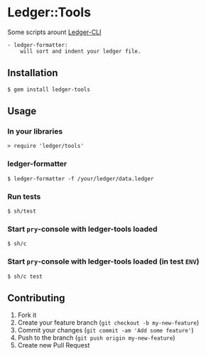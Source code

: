 # Ledger::Tools

  Some scripts arount [Ledger-CLI](http://www.ledger-cli.org/)

    - ledger-formatter:
        will sort and indent your ledger file.


## Installation

    $ gem install ledger-tools

## Usage

### In your libraries
    > require 'ledger/tools'


### ledger-formatter
    $ ledger-formatter -f /your/ledger/data.ledger

### Run tests
    $ sh/test

### Start `pry`-console with ledger-tools loaded
    $ sh/c

### Start `pry`-console with ledger-tools loaded (in test `ENV`)
    $ sh/c test



## Contributing

1. Fork it
2. Create your feature branch (`git checkout -b my-new-feature`)
3. Commit your changes (`git commit -am 'Add some feature'`)
4. Push to the branch (`git push origin my-new-feature`)
5. Create new Pull Request
